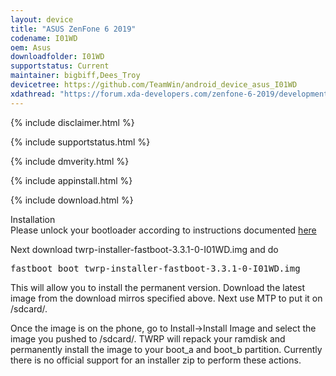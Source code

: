 ```yaml
---
layout: device
title: "ASUS ZenFone 6 2019"
codename: I01WD
oem: Asus
downloadfolder: I01WD
supportstatus: Current
maintainer: bigbiff,Dees_Troy
devicetree: https://github.com/TeamWin/android_device_asus_I01WD
xdathread: "https://forum.xda-developers.com/zenfone-6-2019/development/tool-utility-twrp-3-3-1-0-teamwin-t3963876"
---
```


{% include disclaimer.html %}

{% include supportstatus.html %}

{% include dmverity.html %}

{% include appinstall.html %}

{% include download.html %}

<div class="page-heading">Installation</div>
Please unlock your bootloader according to instructions documented <a href="https://www.xda-developers.com/asus-zenfone-6-bootloader-unlock-tool-kernel-source-code/">here</a>

Next download twrp-installer-fastboot-3.3.1-0-I01WD.img and do 
<pre>
fastboot boot twrp-installer-fastboot-3.3.1-0-I01WD.img
</pre>

This will allow you to install the permanent version. Download the latest image from the download mirros specified above. Next use MTP to put it on /sdcard/.

Once the image is on the phone, go to Install->Install Image and select the image you pushed to /sdcard/. TWRP will repack your ramdisk and permanently install
the image to your boot_a and boot_b partition. Currently there is no official support for an installer zip to perform these actions.

